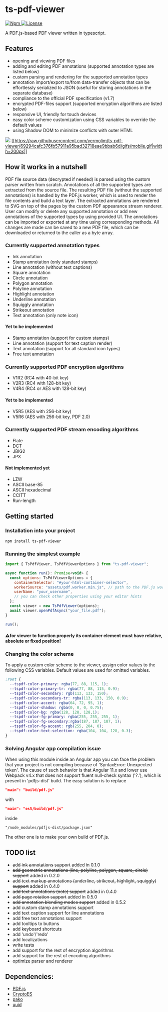 # ts-pdf-viewer
<p align="left">
    <a href="https://www.npmjs.com/package/ts-pdf-viewer">
      <img src="https://img.shields.io/npm/v/ts-pdf-viewer" alt="Npm">
    </a>
    <a href="https://github.com/yermolim/ts-pdf-viewer/blob/master/LICENSE">
      <img src="https://img.shields.io/badge/license-Apache-blue.svg?style=flat-round" alt="License">
    </a>
    <br>
</p>
A PDF.js-based PDF viewer written in typescript.

## Features
<ul>
    <li>opening and viewing PDF files</li>
    <li>adding and editing PDF annotations (supported annotation types are listed below)</li>
    <li>custom parsing and rendering for the supported annotation types</li>
    <li>annotation import/export to/from data-transfer objects that can be effortlessly serialized to JSON (useful for storing annotations in the separate database)</li>
    <li>compliance to the official PDF specification (v1.7)</li>
    <li>encrypted PDF-files support (supported encryption algorithms are listed below)</li>
    <li>responsive UI, friendly for touch devices</li>
    <li>easy color scheme customization using CSS variables to override the default values</li>
    <li>using Shadow DOM to minimize conflicts with outer HTML</li>
</ul>

![](gifs/main.gif)
[[https://raw.githubusercontent.com/yermolim/ts-pdf-viewer/69294cafc376fb57911a95bad32718eae9bbab6d/gifs/mobile.gif|width=200px]]

## How it works in a nutshell
PDF file source data (decrypted if needed) is parsed using the custom parser written from scratch. 
Annotations of all the supported types are extracted from the source file. 
The resulting PDF file (without the supported annotations) is handled by the PDF.js worker, which is used to render the file contents and build a text layer. 
The extracted annotations are rendered to SVG on top of the pages by the custom PDF appearance stream renderer. 
User can modify or delete any supported annotation or add new annotations of the supported types by using provided UI. The annotations can be imported or exported at any time using corresponding methods. 
All changes are made can be saved to a new PDF file, which can be downloaded or returned to the caller as a byte array.

### Currently supported annotation types
<ul>
    <li>Ink annotation</li>
    <li>Stamp annotation (only standard stamps)</li>
    <li>Line annotation (without text captions)</li>
    <li>Square annotation</li>
    <li>Circle annotation</li>
    <li>Polygon annotation</li>
    <li>Polyline annotation</li>
    <li>Highlight annotation</li>
    <li>Underline annotation</li>
    <li>Squiggly annotation</li>
    <li>Strikeout annotation</li>
    <li>Text annotation (only note icon)</li>
</ul>

#### Yet to be implemented
<ul>
    <li>Stamp annotation (support for custom stamps)</li>
    <li>Line annotation (support for text caption render)</li>
    <li>Text annotation (support for all standard icon types)</li>
    <li>Free text annotation</li>
</ul>

### Currently supported PDF encryption algorithms
<ul>
    <li>V1R2 (RC4 with 40-bit key)</li>
    <li>V2R3 (RC4 with 128-bit key)</li>
    <li>V4R4 (RC4 or AES with 128-bit key)</li>
</ul>

#### Yet to be implemented
<ul>
    <li>V5R5 (AES with 256-bit key)</li>
    <li>V5R6 (AES with 256-bit key, PDF 2.0)</li>
</ul>

### Currently supported PDF stream encoding algorithms
<ul>
    <li>Flate</li>
    <li>DCT</li>
    <li>JBIG2</li>
    <li>JPX</li>
</ul>

#### Not implemented yet
<ul>
    <li>LZW</li>
    <li>ASCII base-85</li>
    <li>ASCII hexadecimal</li>
    <li>CCITT</li>
    <li>Run-length</li>
</ul>


## Getting started

### Installation into your project
```
npm install ts-pdf-viewer
```

### Running the simplest example
```javascript
import { TsPdfViewer, TsPdfViewerOptions } from "ts-pdf-viewer";

async function run(): Promise<void> {  
  const options: TsPdfViewerOptions = {
    containerSelector: "#your-html-container-selector", 
    workerSource: "assets/pdf.worker.min.js", // path to the PDF.js worker script
    userName: "your_username",
    // you can check other properties using your editor hints
  };
  const viewer = new TsPdfViewer(options);
  await viewer.openPdfAsync("your_file.pdf");
} 

run();
```

#### ⚠️for viewer to function properly its container element must have relative, absolute or fixed position!

### Changing the color scheme

To apply a custom color scheme to the viewer, assign color values to the following CSS variables. Default values are used for omitted variables.
```css
:root {
  --tspdf-color-primary: rgba(77, 88, 115, 1);
  --tspdf-color-primary-tr: rgba(77, 88, 115, 0.9);
  --tspdf-color-secondary: rgb(113, 133, 150);
  --tspdf-color-secondary-tr: rgba(113, 133, 150, 0.9);
  --tspdf-color-accent: rgba(64, 72, 95, 1);
  --tspdf-color-shadow: rgba(0, 0, 0, 0.75);
  --tspdf-color-bg: rgba(128, 128, 128,1);
  --tspdf-color-fg-primary: rgba(255, 255, 255, 1);
  --tspdf-color-fg-secondary:rgba(187, 187, 187, 1);
  --tspdf-color-fg-accent: rgb(255, 204, 0);
  --tspdf-color-text-selection: rgba(104, 104, 128, 0.3);
}
```

### Solving Angular app compilation issue

When using this module inside an Angular app you can face the problem that your project is not compiling because of 'SyntaxError: Unexpected token'. The cause of such behavior is that Angular 11.x and lower use Webpack v4.x that does not support fluent null-check syntax ('?.'), which is present in 'pdfjs-dist' build. 
The easy solution is to replace 
```json
"main": "build/pdf.js" 
```
with 
```json
"main": "es5/build/pdf.js" 
```
inside 
```
"/node_modules/pdfjs-dist/package.json"
```
The other one is to make your own build of PDF.js.


## TODO list
<ul>
    <li><del>add ink annotations support</del> added in 0.1.0</li>
    <li><del>add geometric annotations (line, polyline, polygon, square, circle) support</del> added in 0.2.0</li>
    <li><del>add text markup annotations (underline, strikeout, highlight, squiggly) support</del> added in 0.4.0</li>
    <li><del>add text annotations (note) support</del> added in 0.4.0</li>
    <li><del>add page rotation support</del> added in 0.5.0</li>
    <li><del>add annotation blending modes support</del> added in 0.5.2</li>
    <li>add custom stamp annotations support</li>
    <li>add text caption support for line annotations</li>
    <li>add free text annotations support</li>
    <li>add tooltips to buttons</li>
    <li>add keyboard shortcuts</li>
    <li>add 'undo'/'redo'</li>
    <li>add localizations</li>
    <li>write tests</li>
    <li>add support for the rest of encryption algorithms</li>
    <li>add support for the rest of encoding algorithms</li>
    <li>optimize parser and renderer</li>
</ul>

## Dependencies:
<ul>
    <li><a href="https://github.com/mozilla/pdfjs-dist">PDF.js<a></li>
    <li><a href="https://github.com/entronad/crypto-es">CryptoES<a></li>
    <li><a href="https://github.com/nodeca/pako">pako<a></li>
    <li><a href="https://github.com/uuidjs/uuid">uuid<a></li>
</ul>
